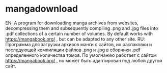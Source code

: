 # mangadownload
EN:
A program for downloading manga archives from websites, decompressing them and subsequently compiling .png and .jpg files into .pdf collections of a certain number of volumes.
By default works with https://mangabook.org/ , but can be adapted to any other site.
RU:
Программа для загрузки архивов манги с сайтов, их распаковки и последующей компиляции файлов .png и .jpg в сборники .pdf определенного количества томов.
По умолчанию работает с сайтом https://mangabook.org/ , но может быть адаптирован под любой другой сайт.
